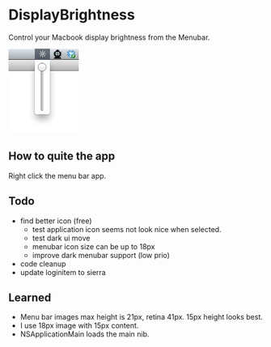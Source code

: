 # DisplayBrightness

Control your Macbook display brightness from the Menubar.

![screenshot](screenshot.jpg)

## How to quite the app
Right click the menu bar app.

## Todo
* find better icon (free)
	* test application icon seems not look nice when selected.
	* test dark ui move
	* menubar icon size can be up to 18px
	* improve dark menubar support (low prio)
* code cleanup
* update loginitem to sierra

## Learned
* Menu bar images max height is 21px, retina 41px. 15px height looks best.
* I use 18px image with 15px content.
* NSApplicationMain loads the main nib.